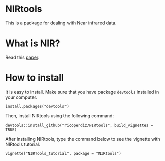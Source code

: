 # NIRtools

This is a package for dealing with Near infrared data.

# What is NIR?

Read this [paper](http://www.scielo.br/scielo.php?script=sci_arttext&pid=S0103-50532003000200006).

# How to install

It is easy to install. Make sure that you have package `devtools` installed in your computer.

```
install.packages("devtools")
```

Then, install NIRtools using the following command:

```
devtools::install_github("ricoperdiz/NIRtools", build_vignettes = TRUE)
```

After installing NIRtools, type the command below to see the vignette with NIRtools tutorial.

```
vignette("NIRTools_tutorial", package = "NIRtools")
```